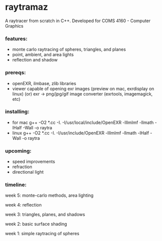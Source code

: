 raytramaz
=========

A raytracer from scratch in C++. Developed for COMS 4160 - Computer Graphics

### features:
+ monte carlo raytracing of spheres, triangles, and planes
+ point, ambient, and area lights
+ reflection and shadow

### prereqs:
+ openEXR, ilmbase, zlib libraries
+ viewer capable of opening exr images (preview on mac, exrdisplay on linux) (or) exr -> png/jpg/gif image converter (exrtools, imagemagick, etc)

### installing:
+ for mac
    g++ -O2 *.cc -I. -I/usr/local/include/OpenEXR -lIlmImf -lImath -lHalf -Wall -o raytra
+ linux
    g++ -O2 *.cc -I. -I/usr/include/OpenEXR -lIlmImf -lImath -lHalf -Wall -o raytra

### upcoming:
+ speed improvements
+ refraction
+ directional light

### timeline:
week 5: monte-carlo methods, area lighting

week 4: reflection

week 3: triangles, planes, and shadows

week 2: basic surface shading

week 1: simple raytracing of spheres
